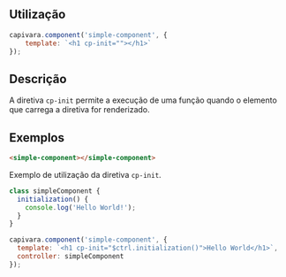 ## Utilização
```js
capivara.component('simple-component', {
    template: `<h1 cp-init=""></h1>`
});
```
## Descrição

A diretiva `cp-init` permite a execução de uma função quando o elemento que carrega a diretiva for renderizado.

## Exemplos

```HTML
<simple-component></simple-component>
```

Exemplo de utilização da diretiva `cp-init`.

```js
class simpleComponent {
  initialization() {
    console.log('Hello World!');
  }
}

capivara.component('simple-component', {
  template: `<h1 cp-init="$ctrl.initialization()">Hello World</h1>`,
  controller: simpleComponent
});
```
